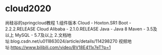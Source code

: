 # cloud2020
尚硅谷的springcloud教程
1.组件版本
  Cloud - Hoxton.SR1
  Boot - 2.2.2.RELEASE
  Cloud Alibaba - 2.1.0.RELEASE
  Java - Java 8
  Maven - 3.5及以上
  MySQL - 5.7及以上
2.文档地址:blog.csdn.net/u011863024/article/details/114298270
  视频地址:https://www.bilibili.com/video/BV18E411x7eT?p=1
